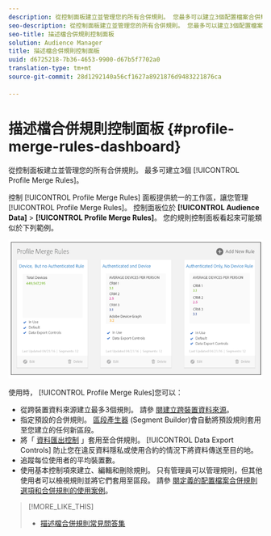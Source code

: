 ```yaml
---
description: 從控制面板建立並管理您的所有合併規則。 您最多可以建立3個配置檔案合併規則。
seo-description: 從控制面板建立並管理您的所有合併規則。 您最多可以建立3個配置檔案合併規則。
seo-title: 描述檔合併規則控制面板
solution: Audience Manager
title: 描述檔合併規則控制面板
uuid: d6725218-7b36-4653-9900-d67b5f7702a0
translation-type: tm+mt
source-git-commit: 28d1292140a56cf1627a8921876d9483221876ca

---
```



# 描述檔合併規則控制面板 {#profile-merge-rules-dashboard}

從控制面板建立並管理您的所有合併規則。 最多可建立3個 [!UICONTROL Profile Merge Rules]。

控制 [!UICONTROL Profile Merge Rules] 面板提供統一的工作區，讓您管理 [!UICONTROL Profile Merge Rules]。 控制面板位於 **[!UICONTROL Audience Data]** &gt; **[!UICONTROL Profile Merge Rules]**。 您的規則控制面板看起來可能類似於下列範例。

![](assets/profile-dashboard.png)

使用時， [!UICONTROL Profile Merge Rules]您可以：

* 從跨裝置資料來源建立最多3個規則。 請參 [閱建立跨裝置資料來源](../../features/profile-merge-rules/merge-rules-start.md#create-data-source)。
* 指定預設的合併規則。 [區段產生器](../../features/segments/segment-builder.md) (Segment Builder)會自動將預設規則套用至您建立的任何新區段。
* 將「 [資料匯出控制](../../features/data-export-controls.md) 」套用至合併規則。 [!UICONTROL Data Export Controls] 防止您在違反資料隱私或使用合約的情況下將資料傳送至目的地。
* 追蹤每位使用者的平均裝置數。
* 使用基本控制項來建立、編輯和刪除規則。 只有管理員可以管理規則，但其他使用者可以檢視規則並將它們套用至區段。 請參 [閱定義的配置檔案合併規則選項](../../features/profile-merge-rules/merge-rule-definitions.md)[和合併規則的使用案例](../../features/profile-merge-rules/merge-rule-targeting-options.md)。

>[!MORE_LIKE_THIS]
>
>* [描述檔合併規則常見問答集](../../faq/faq-profile-merge.md)

